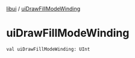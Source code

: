 [libui](index.md) / [uiDrawFillModeWinding](./ui-draw-fill-mode-winding.md)

# uiDrawFillModeWinding

`val uiDrawFillModeWinding: UInt`